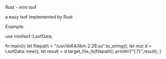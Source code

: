 Rust - mini lsof

a easy lsof Implemented by Rust


Example:


use minilsof::LsofData;

fn main(){
    let filepath = "/usr/lib64/librt-2.28.so".to_string();
    let mut d = LsofData::new();
    let result = d.target_file_ls(filepath);
    println!("{:?}",result);
}